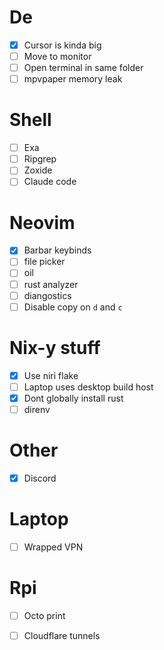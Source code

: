 # De
- [X] Cursor is kinda big
- [ ] Move to monitor
- [ ] Open terminal in same folder
- [ ] mpvpaper memory leak

# Shell
- [ ] Exa
- [ ] Ripgrep
- [ ] Zoxide
- [ ] Claude code

# Neovim
- [X] Barbar keybinds
- [ ] file picker
- [ ] oil
- [ ] rust analyzer
- [ ] diangostics
- [ ] Disable copy on `d` and `c`

# Nix-y stuff
- [X] Use niri flake
- [ ] Laptop uses desktop build host
- [X] Dont globally install rust
- [ ] direnv 

# Other
- [X] Discord

# Laptop
- [ ] Wrapped VPN

# Rpi
- [ ] Octo print
- [ ] Cloudflare tunnels

